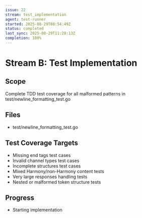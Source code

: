 ```yaml
---
issue: 22
stream: test_implementation
agent: test-runner
started: 2025-08-29T08:54:49Z
status: completed
last_sync: 2025-08-29T11:28:13Z
completion: 100%
---
```


# Stream B: Test Implementation

## Scope
Complete TDD test coverage for all malformed patterns in test/newline_formatting_test.go

## Files
- test/newline_formatting_test.go

## Test Coverage Targets
- Missing end tags test cases
- Invalid channel types test cases
- Incomplete structures test cases
- Mixed Harmony/non-Harmony content tests
- Very large responses handling tests
- Nested or malformed token structure tests

## Progress
- Starting implementation